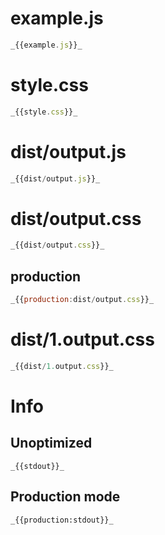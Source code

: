 # example.js

```javascript
_{{example.js}}_
```

# style.css

```javascript
_{{style.css}}_
```

# dist/output.js

```javascript
_{{dist/output.js}}_
```

# dist/output.css

```javascript
_{{dist/output.css}}_
```

## production

```javascript
_{{production:dist/output.css}}_
```

# dist/1.output.css

```javascript
_{{dist/1.output.css}}_
```

# Info

## Unoptimized

```
_{{stdout}}_
```

## Production mode

```
_{{production:stdout}}_
```
